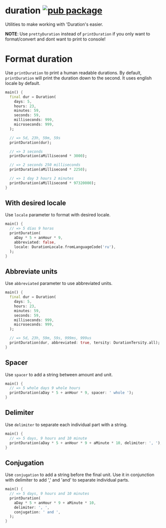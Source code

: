 # duration [![pub package](https://img.shields.io/pub/v/duration.svg)](https://pub.dartlang.org/packages/duration)

Utilities to make working with 'Duration's easier.

**NOTE**: Use `prettyDuration` instead of `printDuration` if you only want to format/convert and dont want to print to console!

# Format duration

Use `printDuration` to print a human readable durations. By default, `printDuration`
will print the duration down to the second. It uses english locale by default.

```dart
main() {
  final dur = Duration(
    days: 5,
    hours: 23,
    minutes: 59,
    seconds: 59,
    milliseconds: 999,
    microseconds: 999,
  );

  // => 5d, 23h, 59m, 59s
  printDuration(dur);

  // => 3 seconds
  printDuration(aMillisecond * 3000);

  // => 2 seconds 250 milliseconds
  printDuration(aMillisecond * 2250);

  // => 1 day 3 hours 2 minutes
  printDuration(aMillisecond * 97320000);
}
```

## With desired locale

Use `locale` parameter to format with desired locale.

```dart
main() {
  // => 5 días 9 horas
  printDuration(
    aDay * 5 + anHour * 9,
    abbreviated: false,
    locale: DurationLocale.fromLanguageCode('ru'),
  );
}
```

## Abbreviate units

Use `abbreviated` parameter to use abbreviated units.

```dart
main() {
  final dur = Duration(
    days: 5,
    hours: 23,
    minutes: 59,
    seconds: 59,
    milliseconds: 999,
    microseconds: 999,
  );

  // => 5d, 23h, 59m, 59s, 999ms, 999us
  printDuration(dur, abbreviated: true, tersity: DurationTersity.all);
}
```

## Spacer

Use `spacer` to add a string between amount and unit.

```dart
main() {
  // => 5 whole days 9 whole hours
  printDuration(aDay * 5 + anHour * 9, spacer: ' whole ');
}
```

## Delimiter

Use `delimiter` to separate each individual part with a string.

```dart
main() {
  // => 5 days, 9 hours and 10 minute
  printDuration(aDay * 5 + anHour * 9 + aMinute * 10, delimiter: ', ');
}
```

## Conjugation

Use `conjugation` to add a string before the final unit. Use it in conjunction with
delimiter to add ',' and 'and' to separate individual parts.

```dart
main() {
  // => 5 days, 9 hours and 10 minutes
  printDuration(
    aDay * 5 + anHour * 9 + aMinute * 10,
    delimiter: ', ',
    conjugation: ' and ',
  );
}
```
